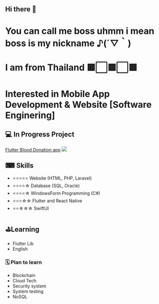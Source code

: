 ## Hi there 👋
# You can call me boss uhmm     i mean boss is my nickname ♪(´▽｀) 

# I am from Thailand 🟥⬜🟦⬜🟥

# Interested in Mobile App Development & Website   [Software Enginering]


## 💻 In Progress Project
[Flutter Blood Donation app](https://github.com/WatcharinKetnuti/Blood_Donation-Application.git) ![](https://us-central1-progress-markdown.cloudfunctions.net/progress/70)



## ⌨ Skills
- ⭐⭐⭐⭐⭐ Website (HTML, PHP, Laravel)
- ⭐⭐⭐⭐☆ Database (SQL, Oracle)
- ⭐⭐⭐⭐☆ WindowsForm Programming (C#)
- ⭐⭐⭐☆☆ Flutter and React Native
- ⭐⭐☆☆☆ SwiftUI




## ⛳Learning
- Flutter Lib
- English

### 🗓 Plan to learn
- Blockchain
- Cloud Tech
- Security system
- System testing
- NoSQL
